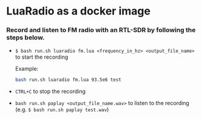 # LuaRadio as a docker image

### Record and listen to FM radio with an RTL-SDR by following the steps below. 

- `$ bash run.sh luaradio fm.lua <frequency_in_hz> <output_file_name>` to start the recording 

  Example: 
  ```bash
  bash run.sh luaradio fm.lua 93.5e6 test
  ```

- `CTRL+C` to stop the recording
- `bash run.sh paplay <output_file_name.wav>` to listen to the recording (e.g. `$ bash run.sh paplay test.wav`)
